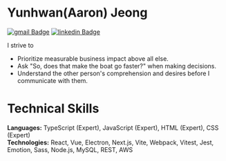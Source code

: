# Yunhwan(Aaron) Jeong

[![gmail Badge](https://img.shields.io/badge/Gmail-D14836?style=flat-square&logo=gmail&logoColor=white&link=mailto:jimmy53120488@gmail.com)](mailto:jimmy53120488@gmail.com)
[![linkedin Badge](https://img.shields.io/badge/LinkedIn-0C66C3?style=flat-square&logo=linkedin&logoColor=EFF2EB)](https://www.linkedin.com/in/Yunhwan-jeong/)

I strive to
- Prioritize measurable business impact above all else.
- Ask "So, does that make the boat go faster?" when making decisions.
- Understand the other person's comprehension and desires before I communicate with them.

# Technical Skills
**Languages:** TypeScript (Expert), JavaScript (Expert), HTML (Expert), CSS (Expert) <br/>
**Technologies:** React, Vue, Electron, Next.js, Vite, Webpack, Vitest, Jest, Emotion, Sass, Node.js, MySQL, REST, AWS
